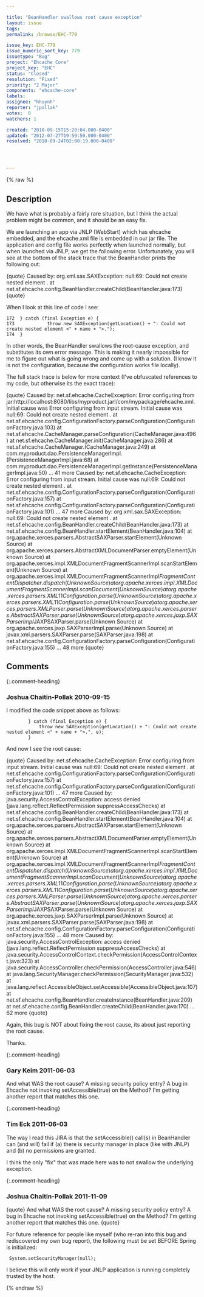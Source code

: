 ```yaml
---

title: "BeanHandler swallows root cause exception"
layout: issue
tags: 
permalink: /browse/EHC-779

issue_key: EHC-779
issue_numeric_sort_key: 779
issuetype: "Bug"
project: "Ehcache Core"
project_key: "EHC"
status: "Closed"
resolution: "Fixed"
priority: "2 Major"
components: "ehcache-core"
labels: 
assignee: "hhuynh"
reporter: "jpollak"
votes:  0
watchers: 1

created: "2010-09-15T15:20:04.000-0400"
updated: "2012-07-27T19:59:50.000-0400"
resolved: "2010-09-24T02:00:19.000-0400"




---
```


{% raw %}

## Description

<div markdown="1" class="description">

We have what is probably a fairly rare situation, but I think the actual problem might be common, and it should be an easy fix.

We are launching an app via JNLP (WebStart) which has ehcache embedded, and the ehcache.xml file is embedded in our jar file. The application and config file works perfectly when launched normally, but when launched via JNLP, we get the following error. Unfortunately, you will see at the bottom of the stack trace that the BeanHandler prints the following out:

\{quote\}
Caused by: org.xml.sax.SAXException: null:69: Could not create nested element <diskStore>.
at net.sf.ehcache.config.BeanHandler.createChild(BeanHandler.java:173)
\{quote\}

When I look at this line of code I see:


```
172  } catch (final Exception e) {
173            throw new SAXException(getLocation() + ": Could not create nested element <" + name + ">.");
174  }
```


In other words, the BeanHandler swallows the root-cause exception, and substitutes its own error message. This is making it nearly impossible for me to figure out what is going wrong and come up with a solution. (I know it is not the configuration, because the configuration works file locally).

The full stack trace is below for more context (I've obfuscated references to my code, but otherwise its the exact trace):

\{quote\}
Caused by: net.sf.ehcache.CacheException: Error configuring from jar:http://localhost:8080/libs/myproduct.jar!/com/mypackage/ehcache.xml. Initial cause was Error configuring from input stream. Initial cause was null:69: Could not create nested element <diskStore>.
at net.sf.ehcache.config.ConfigurationFactory.parseConfiguration(ConfigurationFactory.java:103)
at net.sf.ehcache.CacheManager.parseConfiguration(CacheManager.java:496)
at net.sf.ehcache.CacheManager.init(CacheManager.java:286)
at net.sf.ehcache.CacheManager.<init>(CacheManager.java:249)
at com.myproduct.dao.PersistenceManagerImpl.<init>(PersistenceManagerImpl.java:68)
at com.myproduct.dao.PersistenceManagerImpl.getInstance(PersistenceManagerImpl.java:50)
... 41 more
Caused by: net.sf.ehcache.CacheException: Error configuring from input stream. Initial cause was null:69: Could not create nested element <diskStore>.
at net.sf.ehcache.config.ConfigurationFactory.parseConfiguration(ConfigurationFactory.java:157)
at net.sf.ehcache.config.ConfigurationFactory.parseConfiguration(ConfigurationFactory.java:101)
... 47 more
Caused by: org.xml.sax.SAXException: null:69: Could not create nested element <diskStore>.
at net.sf.ehcache.config.BeanHandler.createChild(BeanHandler.java:173)
at net.sf.ehcache.config.BeanHandler.startElement(BeanHandler.java:104)
at org.apache.xerces.parsers.AbstractSAXParser.startElement(Unknown Source)
at org.apache.xerces.parsers.AbstractXMLDocumentParser.emptyElement(Unknown Source)
at org.apache.xerces.impl.XMLDocumentFragmentScannerImpl.scanStartElement(Unknown Source)
at org.apache.xerces.impl.XMLDocumentFragmentScannerImpl$FragmentContentDispatcher.dispatch(Unknown Source)
at org.apache.xerces.impl.XMLDocumentFragmentScannerImpl.scanDocument(Unknown Source)
at org.apache.xerces.parsers.XML11Configuration.parse(Unknown Source)
at org.apache.xerces.parsers.XML11Configuration.parse(Unknown Source)
at org.apache.xerces.parsers.XMLParser.parse(Unknown Source)
at org.apache.xerces.parsers.AbstractSAXParser.parse(Unknown Source)
at org.apache.xerces.jaxp.SAXParserImpl$JAXPSAXParser.parse(Unknown Source)
at org.apache.xerces.jaxp.SAXParserImpl.parse(Unknown Source)
at javax.xml.parsers.SAXParser.parse(SAXParser.java:198)
at net.sf.ehcache.config.ConfigurationFactory.parseConfiguration(ConfigurationFactory.java:155)
... 48 more
\{quote\}

</div>

## Comments


{:.comment-heading}
### **Joshua Chaitin-Pollak** <span class="date">2010-09-15</span>

<div markdown="1" class="comment">

I modified the code snippet above as follows:


```
        } catch (final Exception e) {
            throw new SAXException(getLocation() + ": Could not create nested element <" + name + ">.", e);
        }
```


And now I see the root cause:

\{quote\}
Caused by: net.sf.ehcache.CacheException: Error configuring from input stream. Initial cause was null:69: Could not create nested element <diskStore>.
	at net.sf.ehcache.config.ConfigurationFactory.parseConfiguration(ConfigurationFactory.java:157)
	at net.sf.ehcache.config.ConfigurationFactory.parseConfiguration(ConfigurationFactory.java:101)
	... 47 more
Caused by: java.security.AccessControlException: access denied (java.lang.reflect.ReflectPermission suppressAccessChecks)
	at net.sf.ehcache.config.BeanHandler.createChild(BeanHandler.java:173)
	at net.sf.ehcache.config.BeanHandler.startElement(BeanHandler.java:104)
	at org.apache.xerces.parsers.AbstractSAXParser.startElement(Unknown Source)
	at org.apache.xerces.parsers.AbstractXMLDocumentParser.emptyElement(Unknown Source)
	at org.apache.xerces.impl.XMLDocumentFragmentScannerImpl.scanStartElement(Unknown Source)
	at org.apache.xerces.impl.XMLDocumentFragmentScannerImpl$FragmentContentDispatcher.dispatch(Unknown Source)
	at org.apache.xerces.impl.XMLDocumentFragmentScannerImpl.scanDocument(Unknown Source)
	at org.apache.xerces.parsers.XML11Configuration.parse(Unknown Source)
	at org.apache.xerces.parsers.XML11Configuration.parse(Unknown Source)
	at org.apache.xerces.parsers.XMLParser.parse(Unknown Source)
	at org.apache.xerces.parsers.AbstractSAXParser.parse(Unknown Source)
	at org.apache.xerces.jaxp.SAXParserImpl$JAXPSAXParser.parse(Unknown Source)
	at org.apache.xerces.jaxp.SAXParserImpl.parse(Unknown Source)
	at javax.xml.parsers.SAXParser.parse(SAXParser.java:198)
	at net.sf.ehcache.config.ConfigurationFactory.parseConfiguration(ConfigurationFactory.java:155)
	... 48 more
Caused by: java.security.AccessControlException: access denied (java.lang.reflect.ReflectPermission suppressAccessChecks)
	at java.security.AccessControlContext.checkPermission(AccessControlContext.java:323)
	at java.security.AccessController.checkPermission(AccessController.java:546)
	at java.lang.SecurityManager.checkPermission(SecurityManager.java:532)
	at java.lang.reflect.AccessibleObject.setAccessible(AccessibleObject.java:107)
	at net.sf.ehcache.config.BeanHandler.createInstance(BeanHandler.java:209)
	at net.sf.ehcache.config.BeanHandler.createChild(BeanHandler.java:170)
	... 62 more
\{quote\}

Again, this bug is NOT about fixing the root cause, its about just reporting the root cause.

Thanks.

</div>


{:.comment-heading}
### **Gary Keim** <span class="date">2011-06-03</span>

<div markdown="1" class="comment">

And what WAS the root cause? A missing security policy entry? A bug in Ehcache not invoking setAccessible(true) on the Method? I'm getting another report that matches this one.

</div>


{:.comment-heading}
### **Tim Eck** <span class="date">2011-06-03</span>

<div markdown="1" class="comment">

The way I read this JIRA is that the setAccessible() call(s) in BeanHandler can (and will) fail if (a) there is security manager in place (like with JNLP) and (b) no permissions are granted. 

I think the only "fix" that was made here was to not swallow the underlying exception. 

</div>


{:.comment-heading}
### **Joshua Chaitin-Pollak** <span class="date">2011-11-09</span>

<div markdown="1" class="comment">

\{quote\}
And what WAS the root cause? A missing security policy entry? A bug in Ehcache not invoking setAccessible(true) on the Method? I'm getting another report that matches this one.
\{quote\}

For future reference for people like myself (who re-ran into this bug and rediscovered my own bug report), the following must be set BEFORE Spring is initialized:


```
 System.setSecurityManager(null);
```


I believe this will only work if your JNLP application is running completely trusted by the host.

</div>



{% endraw %}
